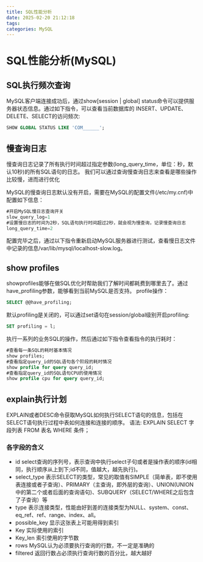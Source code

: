 ```yaml
---
title: SQL性能分析
date: 2025-02-20 21:12:18
tags:
categories: MySQL
---
```

# SQL性能分析(MySQL)
## SQL执行频次查询
MySQL客户端连接成功后，通过show[session | global] status命令可以提供服务器状态信息。通过如下指令，可以查看当前数据库的
INSERT、UPDATE、DELETE、SELECT的访问频次:
```SQL
SHOW GLOBAL STATUS LIKE 'COM______';
```
## 慢查询日志
慢查询日志记录了所有执行时间超过指定参数(long_query_time，单位：秒，默认10秒)的所有SQL语句的日志。
我们可以通过查询慢查询日志来查看是哪些操作比较慢，进而进行优化

MySQL的慢查询日志默认没有开启，需要在MySQL的配置文件(/etc/my.cnf)中配置如下信息：
```SQL
#开启MySQL慢日志查询开关
slow_query_log=1
#设置慢日志的时间为2秒，SQL语句执行时间超过2秒，就会视为慢查询，记录慢查询日志
long_query_time=2
```
配置完毕之后，通过以下指令重新启动MySQL服务器进行测试，查看慢日志文件中记录的信息/var/lib/mysql/localhost-slow.log。

## show profiles
showprofiles能够在做SQL优化时帮助我们了解时间都耗费到哪里去了。通过have_profiling参数，能够看到当前MySQL是否支持。
profile操作：
```SQL
SELECT @@have_profiling;
```
默认profiling是关闭的，可以通过set语句在session/global级别开启profiling:
```SQL
SET profiling = l;
```

执行一系列的业务SQL的操作，然后通过如下指令查看指令的执行耗时：
```SQL
#查看每一条SQL的耗时基本情况
show profiles;
#查看指定query_id的SQL语句各个阶段的耗时情况
show profile for query query_id;
#查看指定query_id的SQL语句CPU的使用情况
show profile cpu for query query_id;
```

## explain执行计划
EXPLAIN或者DESC命令获取MySQL如何执行SELECT语句的信息，包括在SELECT语句执行过程中表如何连接和连接的顺序。
语法:
EXPLAIN SELECT 字段列表 FROM 表名 WHERE 条件；

### 各字段的含义
- id  select查询的序列号，表示查询中执行select子句或者是操作表的顺序(id相同，执行顺序从上到下;id不同，值越大，越先执行)。
- select_type 表示SELECT的类型，常见的取值有SIMPLE（简单表，即不使用表连接或者子查询）、PRIMARY（主查询，即外层的查询）、UNION(UNION中的第二个或者后面的查询语句)、SUBQUERY（SELECT/WHERE之后包含了子查询）等
- type 表示连接类型，性能由好到差的连接类型为NULL、system、const、eq_ref、ref、range、index、all。
- possible_key 显示这张表上可能用得到索引
- Key 实际使用的索引
- Key_len 索引使用的字节数
- rows MySQL认为必须要执行查询的行数，不一定是准确的
- filtered 返回行数占必须执行查询行数的百分比，越大越好
